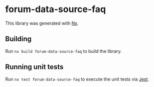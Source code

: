 # forum-data-source-faq

This library was generated with [Nx](https://nx.dev).

## Building

Run `nx build forum-data-source-faq` to build the library.

## Running unit tests

Run `nx test forum-data-source-faq` to execute the unit tests via [Jest](https://jestjs.io).
